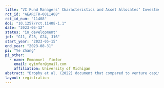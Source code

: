 ```yaml
---
title: "VC Fund Managers’ Characteristics and Asset Allocates’ Investment Decisions"
rct_id: "AEARCTR-0011408"
rct_id_num: "11408"
doi: "10.1257/rct.11408-1.1"
date: "2023-05-12"
status: "in_development"
jel: "G11, G23, G24, J16"
start_year: "2023-05-15"
end_year: "2023-08-31"
pi: "Ye Zhang"
pi_other:
  - name: Emmanuel  Yimfor
    email: eyimfor@gmail.com
    affiliation: University of Michigan
abstract: "Brophy et al. (2022) document that compared to venture capital (VC) fund partners (GPs) with VC experience (i.e., ``managers''), GPs with entrepreneurial experience (i.e., ``creators'') are at least 20\% more likely to invest in successful deals through syndication or start a follow-on fund. This experiment is partially designed to complement the empirical findings in Brophy et al. (2022) by examining the investment preferences of US limited partners when making an allocation among different VC funds."
layout: registration
---
```


